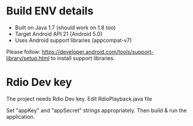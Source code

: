 Build ENV details
=================
   * Built on Java 1.7 (should work on 1.8 too)
   * Target Android API 21 (Android 5.0)
   * Uses Android support libraries (appcompat-v7)

Please follow: https://developer.android.com/tools/support-library/setup.html to install support libraries.

Rdio Dev key
============
The project needs Rdio Dev key. Edit RdioPlayback.java file

Set "appKey" and "appSecret" strings appropriately. Then build & run the application.

